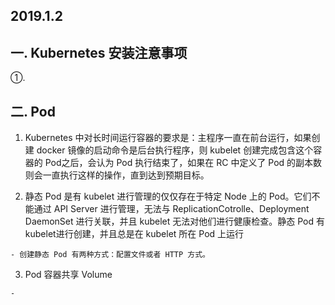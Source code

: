 2019.1.2
---

一. Kubernetes 安装注意事项
---
  ①. 
 
二. Pod 
---
  1. Kubernetes 中对长时间运行容器的要求是：主程序一直在前台运行，如果创建 docker 镜像的启动命令是后台执行程序，则 kubelet 创建完成包含这个容器的 Pod之后，会认为 Pod 执行结束了，如果在 RC 中定义了 Pod 的副本数则会一直执行这样的操作，直到达到预期目标。
  
  2. 静态 Pod 是有 kubelet 进行管理的仅仅存在于特定 Node 上的 Pod。它们不能通过 API Server 进行管理，无法与 ReplicationCotrolle、Deployment DaemonSet 进行关联，并且 kubelet 无法对他们进行健康检查。静态 Pod 有kubelet进行创建，并且总是在 kubelet 所在 Pod 上运行
    
    - 创建静态 Pod 有两种方式：配置文件或者 HTTP 方式。
  
  3. Pod 容器共享 Volume
    
    - 
    
